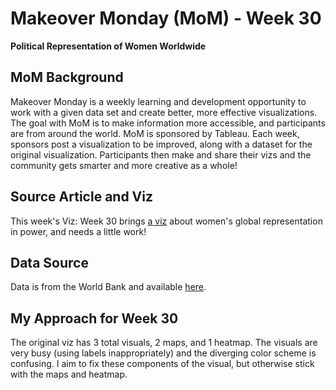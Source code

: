 # Makeover Monday (MoM) - Week 30
**Political Representation of Women Worldwide**

## MoM Background
Makeover Monday is a weekly learning and development opportunity to work with a given data set and create better, more effective visualizations.  The goal with MoM is to make information more accessible, and participants are from around the world.  MoM is sponsored by Tableau.  Each week, sponsors post a visualization to be improved, along with a dataset for the original visualization.  Participants then make and share their vizs and the community gets smarter and more creative as a whole!

## Source Article and Viz
This week's Viz: Week 30 brings [a viz](https://data.world/makeovermonday/2020w30/workspace/file?filename=FEMALE+POLITICAL+REPRESENTATION+WORLDWIDE.png) about women's global representation in power, and needs a little work!

## Data Source
Data is from the World Bank and available [here](https://data.worldbank.org/indicator/SG.GEN.PARL.ZS).

## My Approach for Week 30
The original viz has 3 total visuals, 2 maps, and 1 heatmap.  The visuals are very busy (using labels inappropriately) and the diverging color scheme is confusing.  I aim to fix these components of the visual, but otherwise stick with the maps and heatmap. 
